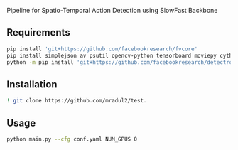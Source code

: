 Pipeline for Spatio-Temporal Action Detection using SlowFast Backbone

## Requirements

``` bash
pip install 'git+https://github.com/facebookresearch/fvcore'
pip install simplejson av psutil opencv-python tensorboard moviepy cython
python -m pip install 'git+https://github.com/facebookresearch/detectron2.git'
```
## Installation

``` bash
! git clone https://github.com/mradul2/test.
```
## Usage

``` bash
python main.py --cfg conf.yaml NUM_GPUS 0
```